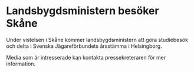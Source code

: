 # Landsbygdsministern besöker Skåne

Under vistelsen i Skåne kommer landsbygdsministern att göra studiebesök och delta i Svenska Jägareförbundets årsstämma i Helsingborg.

Media som är intresserade kan kontakta pressekreteraren för mer information.
